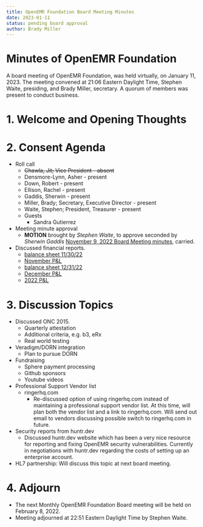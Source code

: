 ```yaml
---
title: OpenEMR Foundation Board Meeting Minutes
date: 2023-01-11
status: pending board approval
author: Brady Miller
---
```


# Minutes of OpenEMR Foundation

A board meeting of OpenEMR Foundation, was held virtually, on January 11, 2023. The meeting
convened at 21:06 Eastern Daylight Time, Stephen Waite, presiding, and Brady Miller, secretary.
A quorum of members was present to conduct business.

# 1. Welcome and Opening Thoughts

# 2. Consent Agenda
  - Roll call
    - ~~Chawla, Jit; Vice President - absent~~
    - Densmore-Lynn, Asher - present
    - Down, Robert - present
    - Ellison, Rachel - present
    - Gaddis, Sherwin - present
    - Miller, Brady; Secretary, Executive Director - present
    - Waite, Stephen; President, Treasurer - present
    - Guests
      - Sandra Gutierrez
  - Meeting minute approval
    - **MOTION** brought by _Stephen Waite_, to approve seconded by _Sherwin Gaddis_ [November 9, 2022 Board Meeting minutes](https://github.com/openemr/foundation-minutes/blob/master/2022-11-09-Board.md), carried.
  - Discussed financial reports.
    - [balance sheet 11/30/22](https://community.open-emr.org/uploads/short-url/Au2pdo7zKkHjUJCwaNZ9GvbLsIM.pdf)
    - [November P&L](https://community.open-emr.org/uploads/short-url/tQexJFMbrNFqzJ22viDL47oSywt.pdf)
    - [balance sheet 12/31/22](https://community.open-emr.org/uploads/short-url/qRAF0WUPxmltfT3NEOUpBoNH8Pf.pdf)
    - [December P&L](https://community.open-emr.org/uploads/short-url/64gMrDcVeFjpwkMclMQyWNFIR0e.pdf)
    - [2022 P&L](https://community.open-emr.org/uploads/short-url/4tbt9RrxExsJfsQVFgFtNqgqdrR.pdf)

# 3. Discussion Topics
  - Discussed ONC 2015.
    - Quarterly attestation
    - Additional criteria, e.g. b3, eRx
    - Real world testing
  - Veradigm/DORN integration
    - Plan to pursue DORN
  - Fundraising
    - Sphere payment processing
    - Github sponsors
    - Youtube videos
  - Professional Support Vendor list
    - ringerhq.com
      - Re-discussed option of using ringerhq.com instead of maintaining a professional support vendor list. At this time, will plan both the vendor list and a link to ringerhq.com. Will send out email to vendors discussing possible switch to ringerhq.com in future.
  - Security reports from huntr.dev
    - Discussed huntr.dev website which has been a very nice resource for reporting and fixing OpenEMR security vulnerabilities. Currently in negotiations with huntr.dev regarding the costs of setting up an enterprise account.
  - HL7 partnership: Will discuss this topic at next board meeting.

# 4. Adjourn
  - The next Monthly OpenEMR Foundation Board meeting will be held on February 8, 2022.
  - Meeting adjourned at 22:51 Eastern Daylight Time by Stephen Waite.
  
